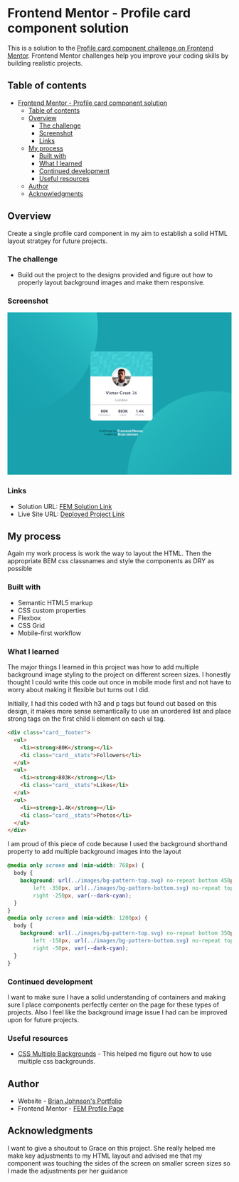 # Frontend Mentor - Profile card component solution

This is a solution to the [Profile card component challenge on Frontend Mentor](https://www.frontendmentor.io/challenges/profile-card-component-cfArpWshJ). Frontend Mentor challenges help you improve your coding skills by building realistic projects.

## Table of contents

- [Frontend Mentor - Profile card component solution](#frontend-mentor---profile-card-component-solution)
  - [Table of contents](#table-of-contents)
  - [Overview](#overview)
    - [The challenge](#the-challenge)
    - [Screenshot](#screenshot)
    - [Links](#links)
  - [My process](#my-process)
    - [Built with](#built-with)
    - [What I learned](#what-i-learned)
    - [Continued development](#continued-development)
    - [Useful resources](#useful-resources)
  - [Author](#author)
  - [Acknowledgments](#acknowledgments)

## Overview

Create a single profile card component in my aim to establish a solid HTML layout stratgey for future projects.

### The challenge

- Build out the project to the designs provided and figure out how to properly layout background images and make them responsive.

### Screenshot

![](./profile-component-screenshot.png)

### Links

- Solution URL: [FEM Solution Link](https://www.frontendmentor.io/solutions/truly-responsive-profile-card-component-using-css-properties-F1BCe4vls)
- Live Site URL: [Deployed Project Link](https://brianj-27.github.io/profile-card-component/)

## My process

Again my work process is work the way to layout the HTML. Then the appropriate BEM css classnames and style the components as DRY as possible

### Built with

- Semantic HTML5 markup
- CSS custom properties
- Flexbox
- CSS Grid
- Mobile-first workflow

### What I learned

The major things I learned in this project was how to add multiple background image styling to the project on different screen sizes. I honestly thought I could write this code out once in mobile mode first and not have to worry about making it flexible but turns out I did.

Initially, I had this coded with h3 and p tags but found out based on this design, it makes more sense semantically to use an unordered list and place strong tags on the first child li element on each ul tag.

```html
<div class="card__footer">
  <ul>
    <li><strong>80K</strong></li>
    <li class="card__stats">Followers</li>
  </ul>
  <ul>
    <li><strong>803K</strong></li>
    <li class="card__stats">Likes</li>
  </ul>
  <ul>
    <li><strong>1.4K</strong></li>
    <li class="card__stats">Photos</li>
  </ul>
</div>
```

I am proud of this piece of code because I used the background shorthand property to add multiple background images into the layout

```css
@media only screen and (min-width: 768px) {
  body {
    background: url(../images/bg-pattern-top.svg) no-repeat bottom 450px
        left -350px, url(../images/bg-pattern-bottom.svg) no-repeat top 250px
        right -250px, var(--dark-cyan);
  }
}
@media only screen and (min-width: 1200px) {
  body {
    background: url(../images/bg-pattern-top.svg) no-repeat bottom 350px
        left -150px, url(../images/bg-pattern-bottom.svg) no-repeat top 450px
        right -50px, var(--dark-cyan);
  }
}
```

### Continued development

I want to make sure I have a solid understanding of containers and making sure I place components perfectly center on the page for these types of projects. Also I feel like the background image issue I had can be improved upon for future projects.

### Useful resources

- [CSS Multiple Backgrounds](https://www.w3schools.com/css/css3_backgrounds.asp) - This helped me figure out how to use multiple css backgrounds.

## Author

- Website - [Brian Johnson's Portfolio](https://brianbjohnson.net/)
- Frontend Mentor - [FEM Profile Page](https://www.frontendmentor.io/profile/BrianJ-27)

## Acknowledgments

I want to give a shoutout to Grace on this project. She really helped me make key adjustments to my HTML layout and advised me that my component was touching the sides of the screen on smaller screen sizes so I made the adjustments per her guidance
